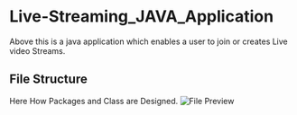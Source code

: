 # Live-Streaming_JAVA_Application

Above this is a java application which enables a user to join or creates Live video Streams.

## File Structure
Here How Packages and Class are Designed.
![File Preview](https://user-images.githubusercontent.com/65902756/97612395-62550b80-1a3d-11eb-9e9b-eb3473bcd569.png)

